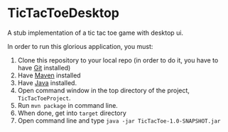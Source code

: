 # TicTacToeDesktop
A stub implementation of a tic tac toe game with desktop ui.

In order to run this glorious application, you must:
1. Clone this repository to your local repo (in order to do it, you have to have [Git](https://git-scm.com/) installed)
2. Have [Maven](https://maven.apache.org/) installed
3. Have [Java](http://www.oracle.com/technetwork/java/javase/downloads/index.html) installed.
4. Open command window in the top directory of the project, `TicTacToeProject`.
4. Run `mvn package` in command line.
5. When done, get into `target` directory
6. Open command line and type `java -jar TicTacToe-1.0-SNAPSHOT.jar`